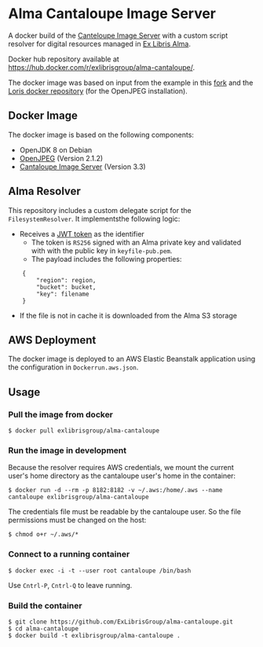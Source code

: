 # Alma Cantaloupe Image Server

A docker build of the [Canteloupe Image Server](https://medusa-project.github.io/cantaloupe/) with a custom script resolver for digital resources managed in [Ex Libris Alma](http://www.exlibrisgroup.com/category/AlmaOverview).

Docker hub repository available at https://hub.docker.com/r/exlibrisgroup/alma-cantaloupe/.

The docker image was based on input from the example in this [fork](https://github.com/kaij/cantaloupe/tree/docker-deploy/docker) and the [Loris docker repository](https://github.com/loris-imageserver/loris-docker) (for the OpenJPEG installation). 

## Docker Image

The docker image is based on the following components:
* OpenJDK 8 on Debian
* [OpenJPEG](https://github.com/uclouvain/openjpeg.git) (Version 2.1.2)
* [Cantaloupe Image Server](https://github.com/medusa-project/cantaloupe/) (Version 3.3)

## Alma Resolver

This repository includes a custom delegate script for the `FilesystemResolver`. It implementsthe following logic:
* Receives a [JWT token](http://jwt.io/) as the identifier 
  * The token is `RS256` signed with an Alma private key and validated with with the public key in `keyfile-pub.pem`.
  * The payload includes the following properties:
```
    {
        "region": region,
        "bucket": bucket,
        "key": filename
    }
```
* If the file is not in cache it is downloaded from the Alma S3 storage

## AWS Deployment

The docker image is deployed to an AWS Elastic Beanstalk application using the 
configuration in `Dockerrun.aws.json`.

## Usage

### Pull the image from docker

    $ docker pull exlibrisgroup/alma-cantaloupe

### Run the image in development

Because the resolver requires AWS credentials, we mount the current user's home directory as the cantaloupe user's home in the container:

    $ docker run -d --rm -p 8182:8182 -v ~/.aws:/home/.aws --name cantaloupe exlibrisgroup/alma-cantaloupe

The credentials file must be readable by the cantaloupe user. So the file permissions must be changed on the host:

    $ chmod o+r ~/.aws/*

### Connect to a running container
    $ docker exec -i -t --user root cantaloupe /bin/bash

Use `Cntrl-P`, `Cntrl-Q` to leave running.

### Build the container
    $ git clone https://github.com/ExLibrisGroup/alma-cantaloupe.git
    $ cd alma-cantaloupe
    $ docker build -t exlibrisgroup/alma-cantaloupe .

